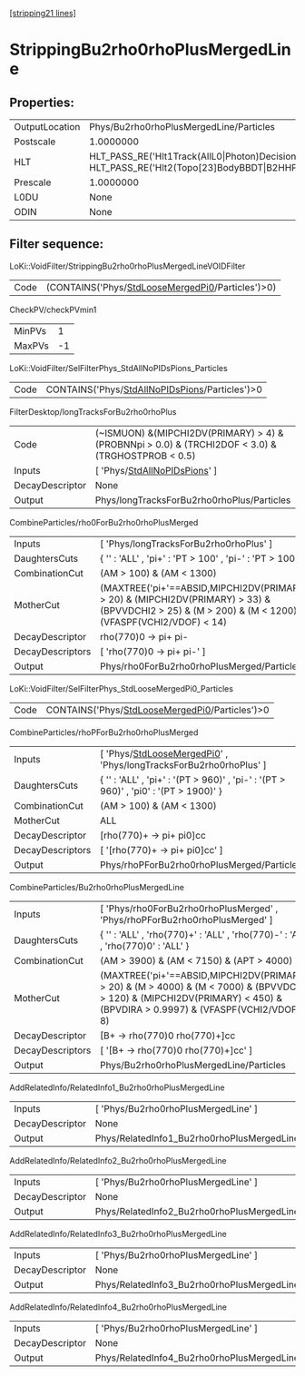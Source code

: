 [[stripping21 lines]](./stripping21-index)

# StrippingBu2rho0rhoPlusMergedLine

## Properties:

|                |                                                                                                                                        |
|----------------|----------------------------------------------------------------------------------------------------------------------------------------|
| OutputLocation | Phys/Bu2rho0rhoPlusMergedLine/Particles                                                                                                |
| Postscale      | 1.0000000                                                                                                                              |
| HLT            | HLT_PASS_RE('Hlt1Track(AllL0\|Photon)Decision') & HLT_PASS_RE('Hlt2(Topo[23]BodyBBDT\|B2HHPi0_Merged\|RadiativeTopoPhoton)Decision') |
| Prescale       | 1.0000000                                                                                                                              |
| L0DU           | None                                                                                                                                   |
| ODIN           | None                                                                                                                                   |

## Filter sequence:

LoKi::VoidFilter/StrippingBu2rho0rhoPlusMergedLineVOIDFilter

|      |                                                                                                      |
|------|------------------------------------------------------------------------------------------------------|
| Code | (CONTAINS('Phys/[StdLooseMergedPi0](./stripping21-commonparticles-stdloosemergedpi0)/Particles')\>0) |

CheckPV/checkPVmin1

|        |     |
|--------|-----|
| MinPVs | 1   |
| MaxPVs | -1  |

LoKi::VoidFilter/SelFilterPhys_StdAllNoPIDsPions_Particles

|      |                                                                                                    |
|------|----------------------------------------------------------------------------------------------------|
| Code | CONTAINS('Phys/[StdAllNoPIDsPions](./stripping21-commonparticles-stdallnopidspions)/Particles')\>0 |

FilterDesktop/longTracksForBu2rho0rhoPlus

|                 |                                                                                                      |
|-----------------|------------------------------------------------------------------------------------------------------|
| Code            | (~ISMUON) &(MIPCHI2DV(PRIMARY) \> 4) & (PROBNNpi \> 0.0) & (TRCHI2DOF \< 3.0) & (TRGHOSTPROB \< 0.5) |
| Inputs          | [ 'Phys/[StdAllNoPIDsPions](./stripping21-commonparticles-stdallnopidspions)' ]                    |
| DecayDescriptor | None                                                                                                 |
| Output          | Phys/longTracksForBu2rho0rhoPlus/Particles                                                           |

CombineParticles/rho0ForBu2rho0rhoPlusMerged

|                  |                                                                                                                                                           |
|------------------|-----------------------------------------------------------------------------------------------------------------------------------------------------------|
| Inputs           | [ 'Phys/longTracksForBu2rho0rhoPlus' ]                                                                                                                  |
| DaughtersCuts    | { '' : 'ALL' , 'pi+' : 'PT \> 100' , 'pi-' : 'PT \> 100' }                                                                                                |
| CombinationCut   | (AM \> 100) & (AM \< 1300)                                                                                                                                |
| MotherCut        | (MAXTREE('pi+'==ABSID,MIPCHI2DV(PRIMARY)) \> 20) & (MIPCHI2DV(PRIMARY) \> 33) & (BPVVDCHI2 \> 25) & (M \> 200) & (M \< 1200) & (VFASPF(VCHI2/VDOF) \< 14) |
| DecayDescriptor  | rho(770)0 -\> pi+ pi-                                                                                                                                     |
| DecayDescriptors | [ 'rho(770)0 -\> pi+ pi-' ]                                                                                                                             |
| Output           | Phys/rho0ForBu2rho0rhoPlusMerged/Particles                                                                                                                |

LoKi::VoidFilter/SelFilterPhys_StdLooseMergedPi0_Particles

|      |                                                                                                    |
|------|----------------------------------------------------------------------------------------------------|
| Code | CONTAINS('Phys/[StdLooseMergedPi0](./stripping21-commonparticles-stdloosemergedpi0)/Particles')\>0 |

CombineParticles/rhoPForBu2rho0rhoPlusMerged

|                  |                                                                                                                        |
|------------------|------------------------------------------------------------------------------------------------------------------------|
| Inputs           | [ 'Phys/[StdLooseMergedPi0](./stripping21-commonparticles-stdloosemergedpi0)' , 'Phys/longTracksForBu2rho0rhoPlus' ] |
| DaughtersCuts    | { '' : 'ALL' , 'pi+' : '(PT \> 960)' , 'pi-' : '(PT \> 960)' , 'pi0' : '(PT \> 1900)' }                                |
| CombinationCut   | (AM \> 100) & (AM \< 1300)                                                                                             |
| MotherCut        | ALL                                                                                                                    |
| DecayDescriptor  | [rho(770)+ -\> pi+ pi0]cc                                                                                            |
| DecayDescriptors | [ '[rho(770)+ -\> pi+ pi0]cc' ]                                                                                    |
| Output           | Phys/rhoPForBu2rho0rhoPlusMerged/Particles                                                                             |

CombineParticles/Bu2rho0rhoPlusMergedLine

|                  |                                                                                                                                                                                   |
|------------------|-----------------------------------------------------------------------------------------------------------------------------------------------------------------------------------|
| Inputs           | [ 'Phys/rho0ForBu2rho0rhoPlusMerged' , 'Phys/rhoPForBu2rho0rhoPlusMerged' ]                                                                                                     |
| DaughtersCuts    | { '' : 'ALL' , 'rho(770)+' : 'ALL' , 'rho(770)-' : 'ALL' , 'rho(770)0' : 'ALL' }                                                                                                  |
| CombinationCut   | (AM \> 3900) & (AM \< 7150) & (APT \> 4000)                                                                                                                                       |
| MotherCut        | (MAXTREE('pi+'==ABSID,MIPCHI2DV(PRIMARY)) \> 20) & (M \> 4000) & (M \< 7000) & (BPVVDCHI2 \> 120) & (MIPCHI2DV(PRIMARY) \< 450) & (BPVDIRA \> 0.9997) & (VFASPF(VCHI2/VDOF) \< 8) |
| DecayDescriptor  | [B+ -\> rho(770)0 rho(770)+]cc                                                                                                                                                  |
| DecayDescriptors | [ '[B+ -\> rho(770)0 rho(770)+]cc' ]                                                                                                                                          |
| Output           | Phys/Bu2rho0rhoPlusMergedLine/Particles                                                                                                                                           |

AddRelatedInfo/RelatedInfo1_Bu2rho0rhoPlusMergedLine

|                 |                                                      |
|-----------------|------------------------------------------------------|
| Inputs          | [ 'Phys/Bu2rho0rhoPlusMergedLine' ]                |
| DecayDescriptor | None                                                 |
| Output          | Phys/RelatedInfo1_Bu2rho0rhoPlusMergedLine/Particles |

AddRelatedInfo/RelatedInfo2_Bu2rho0rhoPlusMergedLine

|                 |                                                      |
|-----------------|------------------------------------------------------|
| Inputs          | [ 'Phys/Bu2rho0rhoPlusMergedLine' ]                |
| DecayDescriptor | None                                                 |
| Output          | Phys/RelatedInfo2_Bu2rho0rhoPlusMergedLine/Particles |

AddRelatedInfo/RelatedInfo3_Bu2rho0rhoPlusMergedLine

|                 |                                                      |
|-----------------|------------------------------------------------------|
| Inputs          | [ 'Phys/Bu2rho0rhoPlusMergedLine' ]                |
| DecayDescriptor | None                                                 |
| Output          | Phys/RelatedInfo3_Bu2rho0rhoPlusMergedLine/Particles |

AddRelatedInfo/RelatedInfo4_Bu2rho0rhoPlusMergedLine

|                 |                                                      |
|-----------------|------------------------------------------------------|
| Inputs          | [ 'Phys/Bu2rho0rhoPlusMergedLine' ]                |
| DecayDescriptor | None                                                 |
| Output          | Phys/RelatedInfo4_Bu2rho0rhoPlusMergedLine/Particles |
